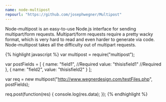 ```yaml
---
name: node-multipost
repourl: "https://github.com/josephwegner/Multipost"
---
```

Node-multipost is an easy-to-use Node.js interface for sending multipart/form requests.  Multipart/form requests require a pretty wacky format, which is very hard to read and even harder to generate via code.  Node-multipost takes all the difficulty out of multipart requests.  

{% highlight javascript %}
var multipost = require("multipost");

var postFields = [
        {
            name: "field1", //Required
            value: "thisisfield1" //Required
        },
        {
            name: "field2",
            value: "thisisfield2"
        }
    ];

var req = new multipost("http://www.wegnerdesign.com/testFiles.php", postFields);

req.post(function(res) {
    console.log(res.data); 
});
{% endhighlight %}

